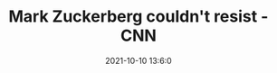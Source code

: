 ---
"title": "Mark Zuckerberg couldn't resist - CNN"
"date": "2021-10-10 13:6:0"
"feed_name": "GOOGLENEWSDRILLING"
"feed_website": "https://news.google.com/search?q=drilling%2Bincident&hl=en-US&gl=US&ceid=US:en"
"feed_rss": "https://news.google.com/rss/search?q=drilling%2Bincident&hl=en-US&gl=US&ceid=US:en"
"link": "https://www.cnn.com/2021/10/10/opinions/mark-zuckerberg-couldnt-resist-column-galant/index.html"
"source": "{'href': 'https://www.cnn.com', 'title': 'CNN'}"
"file": "_posts/2021-1-1-f179be4d62014554f0886b6481dd5f5426dc3d44.md"
"accident": "0"
"drilling": "0"
"dead": "0"
"injured": "0"
"arrested": "0"
"place": "unknown place"
"where": "unknown site"
"causes": "unknown"
"place_uri": "unknown place"
---